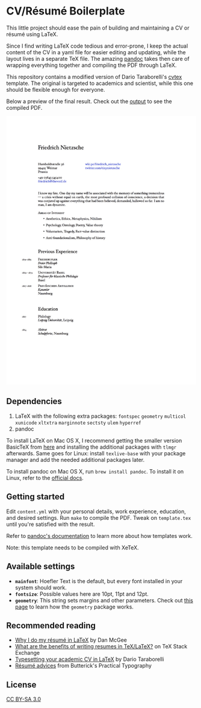 # CV/Résumé Boilerplate

This little project should ease the pain of building and maintaining a CV or résumé using LaTeX.

Since I find writing LaTeX code tedious and error-prone, I keep the actual content of the CV in a yaml file for easier editing and updating, while the layout lives in a separate TeX file. The amazing [pandoc](http://pandoc.org/) takes then care of wrapping everything together and compiling the PDF through LaTeX.

This repository contains a modified version of Dario Taraborelli's [cvtex](https://github.com/dartar/cvtex) template. The original is targeted to academics and scientist, while this one should be flexible enough for everyone.

Below a preview of the final result. Check out the [output](output.pdf) to see the compiled PDF.

![preview](preview.jpg)

## Dependencies

1. LaTeX with the following extra packages: `fontspec` `geometry` `multicol` `xunicode` `xltxtra` `marginnote` `sectsty` `ulem` `hyperref`
2. pandoc

To install LaTeX on Mac OS X, I recommend getting the smaller version BasicTeX from [here](https://tug.org/mactex/morepackages.html) and installing the additional packages with `tlmgr` afterwards. Same goes for Linux: install `texlive-base` with your package manager and add the needed additional packages later.

To install pandoc on Mac OS X, run `brew install pandoc`. To install it on Linux, refer to the [official docs](http://pandoc.org/installing.html).

## Getting started

Edit `content.yml` with your personal details, work experience, education, and desired settings. Run `make` to compile the PDF. Tweak on `template.tex` until you're satisfied with the result.

Refer to [pandoc's documentation](http://pandoc.org/demo/example9/templates.html) to learn more about how templates work.

Note: this template needs to be compiled with XeTeX.

## Available settings

- **`mainfont`**: Hoefler Text is the default, but every font installed in your system should work.
- **`fontsize`**: Possible values here are 10pt, 11pt and 12pt.
- **`geometry`**: This string sets margins and other parameters. Check out [this page](https://www.sharelatex.com/learn/Page_size_and_margins) to learn how the `geometry` package works.

## Recommended reading

- [Why I do my résumé in LaTeX](http://www.toofishes.net/blog/why-i-do-my-resume-latex/) by Dan McGee
- [What are the benefits of writing resumes in TeX/LaTeX?](http://tex.stackexchange.com/questions/11955/what-are-the-benefits-of-writing-resumes-in-tex-latex) on TeX Stack Exchange
- [Typesetting your academic CV in LaTeX](http://nitens.org/taraborelli/cvtex) by Dario Taraborelli
- [Résumé advices](http://practicaltypography.com/resumes.html) from Butterick's Practical Typography 

## License

[CC BY-SA 3.0](http://creativecommons.org/licenses/by-sa/3.0/)
